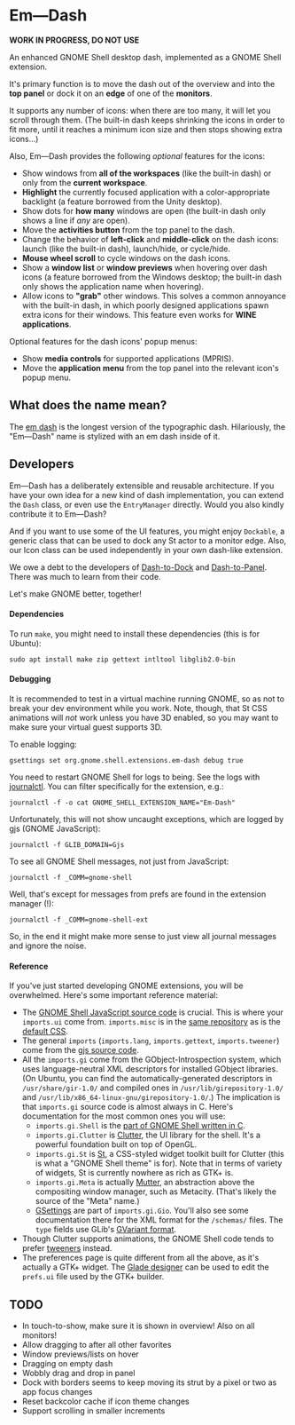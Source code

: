 
Em—Dash
=======

**WORK IN PROGRESS, DO NOT USE**

An enhanced GNOME Shell desktop dash, implemented as a GNOME Shell extension.

It's primary function is to move the dash out of the overview and into the **top panel** or dock it
on an **edge** of one of the **monitors**.

It supports any number of icons: when there are too many, it will let you scroll through them. (The
built-in dash keeps shrinking the icons in order to fit more, until it reaches a minimum icon size
and then stops showing extra icons...)

Also, Em—Dash provides the following *optional* features for the icons:

* Show windows from **all of the workspaces** (like the built-in dash) or only from the
  **current workspace**.
* **Highlight** the currently focused application with a color-appropriate backlight (a feature
  borrowed from the Unity desktop).
* Show dots for **how many** windows are open (the built-in dash only shows a line if *any* are
  open).
* Move the **activities button** from the top panel to the dash. 
* Change the behavior of **left-click** and **middle-click** on the dash icons: launch (like the
  built-in dash), launch/hide, or cycle/hide.
* **Mouse wheel scroll** to cycle windows on the dash icons.
* Show a **window list** or **window previews** when hovering over dash icons (a feature borrowed
  from the Windows desktop; the built-in dash only shows the application name when hovering).
* Allow icons to **"grab"** other windows. This solves a common annoyance with the built-in
  dash, in which poorly designed applications spawn extra icons for their windows. This feature even
  works for **WINE applications**.

Optional features for the dash icons' popup menus:

* Show **media controls** for supported applications (MPRIS).
* Move the **application menu** from the top panel into the relevant icon's popup menu.


What does the name mean?
------------------------

The [em dash](https://en.wikipedia.org/wiki/Dash#Em_dash) is the longest version of the typographic
dash. Hilariously, the "Em—Dash" name is stylized with an em dash inside of it.  


Developers
----------

Em—Dash has a deliberately extensible and reusable architecture. If you have your own idea for a
new kind of dash implementation, you can extend the `Dash` class, or even use the `EntryManager`
directly. Would you also kindly contribute it to Em—Dash?

And if you want to use some of the UI features, you might enjoy `Dockable`, a generic class that can
be used to dock any St actor to a monitor edge. Also, our Icon class can be used independently in
your own dash-like extension.

We owe a debt to the developers of [Dash-to-Dock](https://github.com/micheleg/dash-to-dock) and
[Dash-to-Panel](https://github.com/jderose9/dash-to-panel). There was much to learn from their code.

Let's make GNOME better, together!

#### Dependencies

To run `make`, you might need to install these dependencies (this is for Ubuntu):

    sudo apt install make zip gettext intltool libglib2.0-bin

#### Debugging

It is recommended to test in a virtual machine running GNOME, so as not to break your dev
environment while you work. Note, though, that St CSS animations will *not* work unless you have 3D
enabled, so you may want to make sure your virtual guest supports 3D.

To enable logging:

	gsettings set org.gnome.shell.extensions.em-dash debug true

You need to restart GNOME Shell for logs to being. See the logs with
[journalctl](https://www.freedesktop.org/software/systemd/man/journalctl.html). You can filter
specifically for the extension, e.g.:

    journalctl -f -o cat GNOME_SHELL_EXTENSION_NAME="Em-Dash"

Unfortunately, this will not show uncaught exceptions, which are logged by gjs (GNOME JavaScript):

    journalctl -f GLIB_DOMAIN=Gjs

To see all GNOME Shell messages, not just from JavaScript:

    journalctl -f _COMM=gnome-shell

Well, that's except for messages from prefs are found in the extension manager (!):

    journalctl -f _COMM=gnome-shell-ext

So, in the end it might make more sense to just view all journal messages and ignore the noise.

#### Reference

If you've just started developing GNOME extensions, you will be overwhelmed. Here's some important
reference material:

* The [GNOME Shell JavaScript source code](https://github.com/GNOME/gnome-shell/tree/master/js/ui)
  is crucial. This is where your `imports.ui` come from. `imports.misc` is in the
  [same repository](https://github.com/GNOME/gnome-shell/tree/master/js/misc) as is the
  [default CSS](https://github.com/GNOME/gnome-shell/blob/master/data/theme/gnome-shell.css).
* The general `imports` (`imports.lang`, `imports.gettext`, `imports.tweener`) come from the
  [gjs source code](https://git.gnome.org/browse/gjs/tree/modules).
* All the `imports.gi` come from the GObject-Introspection system, which uses language-neutral XML
  descriptors for installed GObject libraries. (On Ubuntu, you can find the
  automatically-generated descriptors in `/usr/share/gir-1.0/` and compiled ones in
  `/usr/lib/girepository-1.0/` and `/usr/lib/x86_64-linux-gnu/girepository-1.0/`.) The
  implication is that `imports.gi` source code is almost always in C. Here's documentation for the
  most common ones you will use:
  * `imports.gi.Shell` is the
     [part of GNOME Shell written in C](https://developer.gnome.org/shell/stable/).
  * `imports.gi.Clutter` is [Clutter](https://developer.gnome.org/clutter/stable/), the UI
    library for the shell. It's a powerful foundation built on top of OpenGL.
  * `imports.gi.St` is [St](https://developer.gnome.org/st/stable/), a CSS-styled widget toolkit
    built for Clutter (this is what a "GNOME Shell theme" is for). Note that in terms of variety of
    widgets, St is currently nowhere as rich as GTK+ is.
  * `imports.gi.Meta` is actually [Mutter](https://developer.gnome.org/meta/stable/), an
    abstraction above the compositing window manager, such as Metacity. (That's likely the source of
    the "Meta" name.)
  * [GSettings](https://developer.gnome.org/gio/stable/GSettings.html) are part of
    `imports.gi.Gio`. You'll also see some documentation there for the XML format for the
    `/schemas/` files. The `type` fields use GLib's
    [GVariant format](https://developer.gnome.org/glib/stable/gvariant-format-strings.html).
* Though Clutter supports animations, the GNOME Shell code tends to prefer
  [tweeners](http://hosted.zeh.com.br/tweener/docs/en-us/) instead.
* The preferences page is quite different from all the above, as it's actually a GTK+ widget. The
  [Glade designer](https://glade.gnome.org/) can be used to edit the `prefs.ui` file used by the
  GTK+ builder.


TODO
----

* In touch-to-show, make sure it is shown in overview! Also on all monitors!
* Allow dragging to after all other favorites
* Window previews/lists on hover
* Dragging on empty dash
* Wobbly drag and drop in panel
* Dock with borders seems to keep moving its strut by a pixel or two as app focus changes
* Reset backcolor cache if icon theme changes
* Support scrolling in smaller increments

